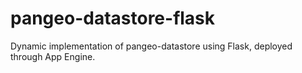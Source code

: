 # pangeo-datastore-flask

Dynamic implementation of pangeo-datastore using Flask, deployed through App Engine.

